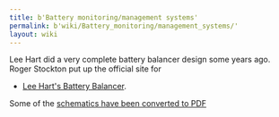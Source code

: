 ```yaml
---
title: b'Battery monitoring/management systems'
permalink: b'wiki/Battery_monitoring/management_systems/'
layout: wiki
---
```


Lee Hart did a very complete battery balancer design some years ago.
Roger Stockton put up the official site for

-   [Lee Hart's Battery
    Balancer](http://www.geocities.com/sorefeets/balancerland).

Some of the [schematics have been converted to
PDF](http://aaron.boim.com/EV/LeeHartBalancer/)
